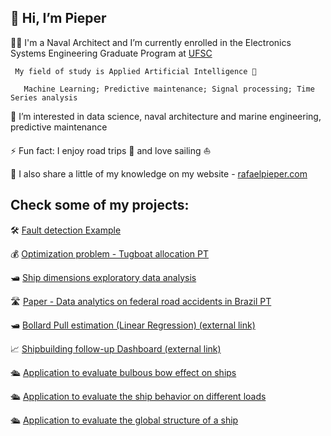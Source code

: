 
## 👋 Hi, I’m Pieper

🧑‍🎓 I'm a Naval Architect and I’m currently enrolled in the Electronics Systems Engineering Graduate Program at [UFSC](https://ppgese.joinville.ufsc.br/en/) 

   ```
    My field of study is Applied Artificial Intelligence 🤖
   
      Machine Learning; Predictive maintenance; Signal processing; Time Series analysis
```

👀 I’m interested in data science, naval architecture and marine engineering, predictive maintenance
    
⚡ Fun fact: I enjoy road trips 🚙 and love sailing ⛵

 📣 I also share a little of my knowledge on my website - [rafaelpieper.com](https://rafaelpieper.com/)

## Check some of my projects:

🛠️ [Fault detection Example](https://github.com/RafaPieper/Example_Fault_Detection_Tree)

💰 [Optimization problem - Tugboat allocation  PT](https://github.com/RafaPieper/Tugboat-Allocation-Optmization)

🛥️ [Ship dimensions exploratory data analysis](https://github.com/RafaPieper/Ships_Data_Analysis)

🛣️ [Paper - Data analytics on federal road accidents in Brazil PT](https://github.com/RafaPieper/Artigo-Acidentes-PRF)

🛥️ [Bollard Pull estimation (Linear Regression) (external link)](https://rafaelpieper.com/bollard-pull/)

📈 [Shipbuilding follow-up Dashboard (external link)](https://rafaelpieper.com/shipbuilding-power-bi-report/)  

🛳️ [Application to evaluate bulbous bow effect on ships](https://github.com/RafaPieper/Bulbous_Bow)

🛳️ [Application to evaluate the ship behavior on different loads](https://github.com/RafaPieper/Ship_Draft_Marks)

🛳️ [Application to evaluate the global structure of a ship](https://github.com/RafaPieper/Ship_Structure_Calculation)



